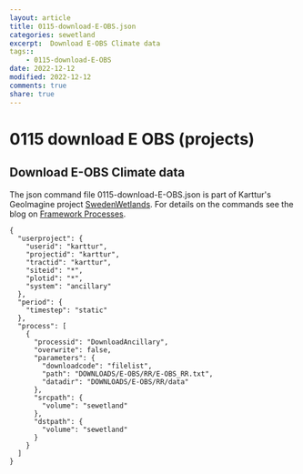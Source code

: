 ```yaml
---
layout: article
title: 0115-download-E-OBS.json
categories: sewetland
excerpt:  Download E-OBS Climate data 
tags:: 
    - 0115-download-E-OBS
date: 2022-12-12
modified: 2022-12-12
comments: true
share: true
---
```


# 0115 download E OBS (projects)

##  Download E-OBS Climate data 

The json command file <span class='file'>0115-download-E-OBS.json</span> is part of Karttur's GeoImagine project [<span class='project'>SwedenWetlands</span>](https://karttur.github.io/geoimagine03-proj-wetland-se/index.html). For details on the commands see the blog on [Framework Processes](https://karttur.github.io/geoimagine03-docs-procpack/).

```
{
  "userproject": {
    "userid": "karttur",
    "projectid": "karttur",
    "tractid": "karttur",
    "siteid": "*",
    "plotid": "*",
    "system": "ancillary"
  },
  "period": {
    "timestep": "static"
  },
  "process": [
    {
      "processid": "DownloadAncillary",
      "overwrite": false,
      "parameters": {
        "downloadcode": "filelist",
        "path": "DOWNLOADS/E-OBS/RR/E-OBS_RR.txt",
        "datadir": "DOWNLOADS/E-OBS/RR/data"
      },
      "srcpath": {
        "volume": "sewetland"
      },
      "dstpath": {
        "volume": "sewetland"
      }
    }
  ]
}
```
